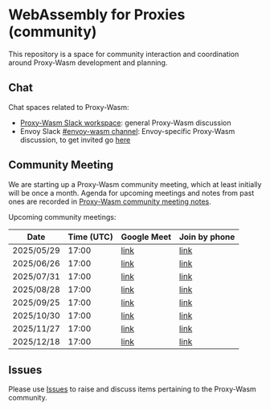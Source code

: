 # WebAssembly for Proxies (community)

This repository is a space for community interaction and coordination around
Proxy-Wasm development and planning.

## Chat

Chat spaces related to Proxy-Wasm:

* [Proxy-Wasm Slack workspace](https://join.slack.com/t/proxy-wasm/shared_invite/zt-2nragshr6-nYH7p8jfBZevFIHpX~LIvg):
  general Proxy-Wasm discussion
* Envoy Slack [#envoy-wasm channel](https://envoyproxy.slack.com/archives/CM2CQ4XJ5):
  Envoy-specific Proxy-Wasm discussion, to get invited go
  [here](https://communityinviter.com/apps/envoyproxy/envoy)

## Community Meeting

We are starting up a Proxy-Wasm community meeting, which at least initially
will be once a month. Agenda for upcoming meetings and notes from past ones
are recorded in [Proxy-Wasm community meeting notes](https://docs.google.com/document/d/1M7VTrVaKv2TPuk2Mg9rc8qJGLktgDrU6CERdsumqYEQ/edit?usp=sharing).

Upcoming community meetings:

| Date | Time (UTC) | Google Meet | Join by phone |
| ---- | ---------- |------------ | ------------- |
| 2025/05/29 | 17:00 | [link](https://meet.google.com/rjp-zixz-vzr) | [link](https://tel.meet/rjp-zixz-vzr?pin=6040905848018) |
| 2025/06/26  | 17:00 | [link](https://meet.google.com/rjp-zixz-vzr) | [link](https://tel.meet/rjp-zixz-vzr?pin=6040905848018) |
| 2025/07/31  | 17:00 | [link](https://meet.google.com/rjp-zixz-vzr) | [link](https://tel.meet/rjp-zixz-vzr?pin=6040905848018) |
| 2025/08/28  | 17:00 | [link](https://meet.google.com/rjp-zixz-vzr) | [link](https://tel.meet/rjp-zixz-vzr?pin=6040905848018) |
| 2025/09/25  | 17:00 | [link](https://meet.google.com/rjp-zixz-vzr) | [link](https://tel.meet/rjp-zixz-vzr?pin=6040905848018) |
| 2025/10/30  | 17:00 | [link](https://meet.google.com/rjp-zixz-vzr) | [link](https://tel.meet/rjp-zixz-vzr?pin=6040905848018) |
| 2025/11/27  | 17:00 | [link](https://meet.google.com/rjp-zixz-vzr) | [link](https://tel.meet/rjp-zixz-vzr?pin=6040905848018) |
| 2025/12/18  | 17:00 | [link](https://meet.google.com/rjp-zixz-vzr) | [link](https://tel.meet/rjp-zixz-vzr?pin=6040905848018) |

## Issues

Please use [Issues](https://github.com/proxy-wasm/community/issues) to raise
and discuss items pertaining to the Proxy-Wasm community.


